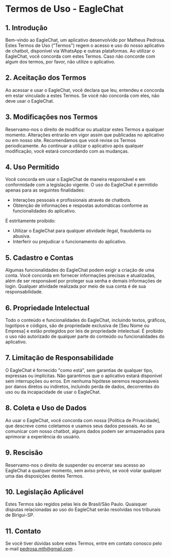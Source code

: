 # Termos de Uso - EagleChat

## 1. Introdução
Bem-vindo ao EagleChat, um aplicativo desenvolvido por Matheus Pedrosa. Estes Termos de Uso ("Termos") regem o acesso e uso do nosso aplicativo de chatbot, disponível via WhatsApp e outras plataformas. Ao utilizar o EagleChat, você concorda com estes Termos. Caso não concorde com algum dos termos, por favor, não utilize o aplicativo.

## 2. Aceitação dos Termos
Ao acessar e usar o EagleChat, você declara que leu, entendeu e concorda em estar vinculado a estes Termos. Se você não concorda com eles, não deve usar o EagleChat.

## 3. Modificações nos Termos
Reservamo-nos o direito de modificar ou atualizar estes Termos a qualquer momento. Alterações entrarão em vigor assim que publicadas no aplicativo ou em nosso site. Recomendamos que você revise os Termos periodicamente. Ao continuar a utilizar o aplicativo após qualquer modificação, você estará concordando com as mudanças.

## 4. Uso Permitido
Você concorda em usar o EagleChat de maneira responsável e em conformidade com a legislação vigente. O uso do EagleChat é permitido apenas para as seguintes finalidades:
- Interações pessoais e profissionais através de chatbots.
- Obtenção de informações e respostas automáticas conforme as funcionalidades do aplicativo.

É estritamente proibido:
- Utilizar o EagleChat para qualquer atividade ilegal, fraudulenta ou abusiva.
- Interferir ou prejudicar o funcionamento do aplicativo.

## 5. Cadastro e Contas
Algumas funcionalidades do EagleChat podem exigir a criação de uma conta. Você concorda em fornecer informações precisas e atualizadas, além de ser responsável por proteger sua senha e demais informações de login. Qualquer atividade realizada por meio de sua conta é de sua responsabilidade.

## 6. Propriedade Intelectual
Todo o conteúdo e funcionalidades do EagleChat, incluindo textos, gráficos, logotipos e códigos, são de propriedade exclusiva de [Seu Nome ou Empresa] e estão protegidos por leis de propriedade intelectual. É proibido o uso não autorizado de qualquer parte do conteúdo ou funcionalidades do aplicativo.

## 7. Limitação de Responsabilidade
O EagleChat é fornecido "como está", sem garantias de qualquer tipo, expressas ou implícitas. Não garantimos que o aplicativo estará disponível sem interrupções ou erros. Em nenhuma hipótese seremos responsáveis por danos diretos ou indiretos, incluindo perda de dados, decorrentes do uso ou da incapacidade de usar o EagleChat.

## 8. Coleta e Uso de Dados
Ao usar o EagleChat, você concorda com nossa [Política de Privacidade], que descreve como coletamos e usamos seus dados pessoais. Ao se comunicar com nosso chatbot, alguns dados podem ser armazenados para aprimorar a experiência do usuário.

## 9. Rescisão
Reservamo-nos o direito de suspender ou encerrar seu acesso ao EagleChat a qualquer momento, sem aviso prévio, se você violar qualquer uma das disposições destes Termos.

## 10. Legislação Aplicável
Estes Termos são regidos pelas leis de Brasil/São Paulo. Quaisquer disputas relacionadas ao uso do EagleChat serão resolvidas nos tribunais de Birigui-SP.

## 11. Contato
Se você tiver dúvidas sobre estes Termos, entre em contato conosco pelo e-mail pedrosa.mth@gmail.com .
